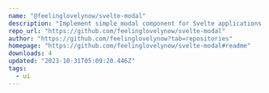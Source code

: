```yaml
---
name: "@feelinglovelynow/svelte-modal"
description: "Implement simple modal component for Svelte applications."
repo_url: "https://github.com/feelinglovelynow/svelte-modal"
author: "https://github.com/feelinglovelynow?tab=repositories"
homepage: "https://github.com/feelinglovelynow/svelte-modal#readme"
downloads: 4
updated: "2023-10-31T05:09:20.446Z"
tags: 
  - ui
---
```

